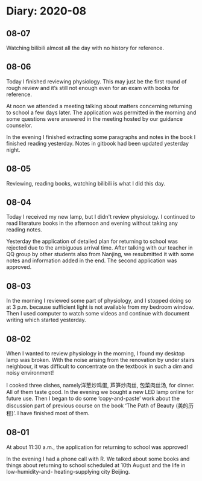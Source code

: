 # Diary: 2020-08

## 08-07
Watching bilibili almost all the day with no history for reference.

## 08-06
Today I finished reviewing physiology. This may just be the first round of rough review and it’s still not enough even for an exam with books for reference.

At noon we attended a meeting talking about matters concerning returning to school a few days later. The application was permitted in the morning and some questions were answered in the meeting hosted by our guidance counselor.

In the evening I finished extracting some paragraphs and notes in the book I finished reading yesterday. Notes in gitbook had been updated yesterday night.

## 08-05
Reviewing, reading books, watching bilibili is what I did this day.

## 08-04
Today I received my new lamp, but I didn't review physiology. I continued to read literature books in the afternoon and evening without taking any reading notes.

Yesterday the application of detailed plan for returning to school was rejected due to the ambiguous arrival time. After talking with our teacher in QQ group by other students also from Nanjing, we resubmitted it with some notes and information added in the end. The second application was approved.

## 08-03
In the morning I reviewed some part of physiology, and I stopped doing so at 3 p.m. because sufficient light is not available from my bedroom window. Then I used computer to watch some videos and continue with document writing which started yesterday.

## 08-02
When I wanted to review physiology in the morning, I found my desktop lamp was broken. With the noise arising from the renovation by under stairs neighbour, it was difficult to concentrate on the textbook in such a dim and noisy environment!

I cooked three dishes, namely洋葱炒鸡蛋, 芦笋炒肉丝, 包菜肉丝汤, for dinner. All of them taste good.
In the evening we bought a new LED lamp online for future use. Then I began to do some ‘copy-and-paste’ work about the discussion part of previous course on the book ‘The Path of Beauty (美的历程)’. I have finished most of them.

## 08-01
At about 11:30 a.m., the application for returning to school was approved!

In the evening I had a phone call with R. We talked about some books and things about returning to school scheduled at 10th August and the life in low-humidity-and- heating-supplying city Beijing.

